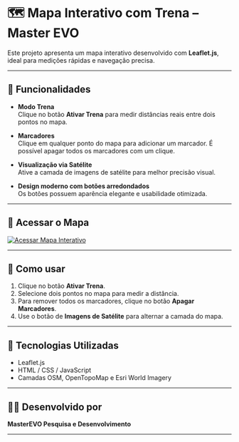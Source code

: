 # 🗺️ Mapa Interativo com Trena – Master EVO

Este projeto apresenta um mapa interativo desenvolvido com **Leaflet.js**, ideal para medições rápidas e navegação precisa.

---

## 🔧 Funcionalidades

- **Modo Trena**  
  Clique no botão **Ativar Trena** para medir distâncias reais entre dois pontos no mapa.

- **Marcadores**  
  Clique em qualquer ponto do mapa para adicionar um marcador. É possível apagar todos os marcadores com um clique.

- **Visualização via Satélite**  
  Ative a camada de imagens de satélite para melhor precisão visual.

- **Design moderno com botões arredondados**  
  Os botões possuem aparência elegante e usabilidade otimizada.

---

## 🔗 Acessar o Mapa

[![Acessar Mapa Interativo](https://img.shields.io/badge/Acessar%20Mapa-Online-blue?style=for-the-badge&logo=googlemaps)](https://master-evo-internal-map.web.app)

---

## 🧭 Como usar

1. Clique no botão **Ativar Trena**.
2. Selecione dois pontos no mapa para medir a distância.
3. Para remover todos os marcadores, clique no botão **Apagar Marcadores**.
4. Use o botão de **Imagens de Satélite** para alternar a camada do mapa.

---

## 📎 Tecnologias Utilizadas

- Leaflet.js
- HTML / CSS / JavaScript
- Camadas OSM, OpenTopoMap e Esri World Imagery

---

## 👨‍💻 Desenvolvido por

**MasterEVO Pesquisa e Desenvolvimento**

---
